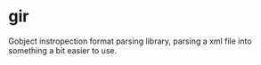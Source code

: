 gir
===

Gobject instropection format parsing library, parsing a xml file into
something a bit easier to use.
